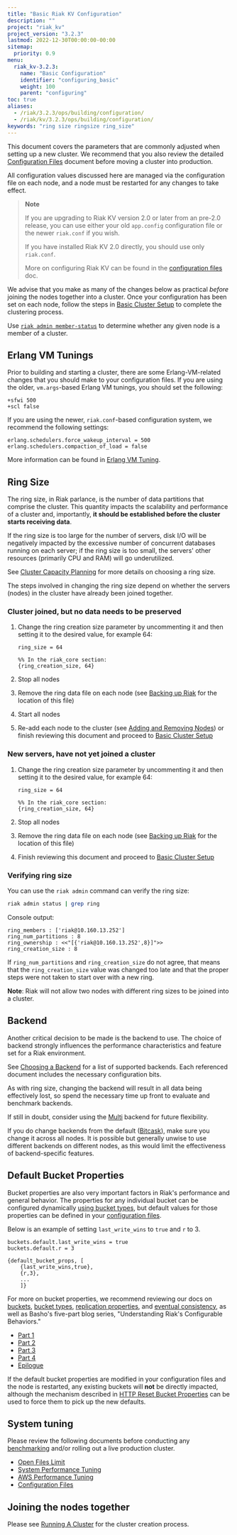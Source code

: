 ```yaml
---
title: "Basic Riak KV Configuration"
description: ""
project: "riak_kv"
project_version: "3.2.3"
lastmod: 2022-12-30T00:00:00-00:00
sitemap:
  priority: 0.9
menu:
  riak_kv-3.2.3:
    name: "Basic Configuration"
    identifier: "configuring_basic"
    weight: 100
    parent: "configuring"
toc: true
aliases:
  - /riak/3.2.3/ops/building/configuration/
  - /riak/kv/3.2.3/ops/building/configuration/
keywords: "ring size ringsize ring_size"
---
```


[config reference]: {{<baseurl>}}riak/kv/3.2.3/configuring/reference
[use running cluster]: {{<baseurl>}}riak/kv/3.2.3/using/running-a-cluster
[use admin riak admin#member-status]: {{<baseurl>}}riak/kv/3.2.3/using/admin/riak-admin/#member-status
[perf erlang]: {{<baseurl>}}riak/kv/3.2.3/using/performance/erlang
[plan start]: {{<baseurl>}}riak/kv/3.2.3/setup/planning/start
[plan best practices]: {{<baseurl>}}riak/kv/3.2.3/setup/planning/best-practices
[cluster ops backup]: {{<baseurl>}}riak/kv/3.2.3/using/cluster-operations/backing-up
[cluster ops add remove node]: {{<baseurl>}}riak/kv/3.2.3/using/cluster-operations/adding-removing-nodes
[plan backend]: {{<baseurl>}}riak/kv/3.2.3/setup/planning/backend
[plan backend multi]: {{<baseurl>}}riak/kv/3.2.3/setup/planning/backend/multi
[plan backend bitcask]: {{<baseurl>}}riak/kv/3.2.3/setup/planning/backend/bitcask
[usage bucket types]: {{<baseurl>}}riak/kv/3.2.3/developing/usage/bucket-types
[apps replication properties]: {{<baseurl>}}riak/kv/3.2.3/developing/app-guide/replication-properties
[concept buckets]: {{<baseurl>}}riak/kv/3.2.3/learn/concepts/buckets
[concept eventual consistency]: {{<baseurl>}}riak/kv/3.2.3/learn/concepts/eventual-consistency
[perf benchmark]: {{<baseurl>}}riak/kv/3.2.3/using/performance/benchmarking
[perf open files]: {{<baseurl>}}riak/kv/3.2.3/using/performance/open-files-limit
[perf index]: {{<baseurl>}}riak/kv/3.2.3/using/performance
[perf aws]: {{<baseurl>}}riak/kv/3.2.3/using/performance/amazon-web-services
[Cluster Capacity Planning]: {{<baseurl>}}riak/kv/3.2.3/setup/planning/cluster-capacity/#ring-size-number-of-partitions

This document covers the parameters that are commonly adjusted when
setting up a new cluster. We recommend that you also review the detailed
[Configuration Files][config reference] document before moving a cluster into
production.

All configuration values discussed here are managed via the
configuration file on each node, and a node must be restarted for any
changes to take effect.

> **Note**
>
> If you are upgrading to Riak KV version 2.0 or later from an pre-2.0
release, you can use either your old `app.config` configuration file or
the newer `riak.conf` if you wish.
>
> If you have installed Riak KV 2.0 directly, you should use only
`riak.conf`.
>
> More on configuring Riak KV can be found in the [configuration files][config reference]
doc.

We advise that you make as many of the changes below as practical
_before_ joining the nodes together into a cluster. Once your
configuration has been set on each node, follow the steps in [Basic Cluster Setup][use running cluster] to complete the clustering process.

Use [`riak admin member-status`][use admin riak admin#member-status]
to determine whether any given node is a member of a cluster.

## Erlang VM Tunings

Prior to building and starting a cluster, there are some
Erlang-VM-related changes that you should make to your configuration
files. If you are using the older, `vm.args`-based Erlang VM tunings,
you should set the following:

```vmargs
+sfwi 500
+scl false
```

If you are using the newer, `riak.conf`-based configuration system, we
recommend the following settings:

```riakconf
erlang.schedulers.force_wakeup_interval = 500
erlang.schedulers.compaction_of_load = false
```

More information can be found in [Erlang VM Tuning][perf erlang].

## Ring Size

The ring size, in Riak parlance, is the number of data partitions that
comprise the cluster. This quantity impacts the scalability and
performance of a cluster and, importantly, **it should be established
before the cluster starts receiving data**.

If the ring size is too large for the number of servers, disk I/O will
be negatively impacted by the excessive number of concurrent databases
running on each server; if the ring size is too small, the servers' other
resources (primarily CPU and RAM) will go underutilized.

See [Cluster Capacity Planning] for more details on choosing a ring size.

The steps involved in changing the ring size depend on whether the
servers (nodes) in the cluster have already been joined together.

### Cluster joined, but no data needs to be preserved

1. Change the ring creation size parameter by uncommenting it and then
setting it to the desired value, for example 64:

    ```riakconf
    ring_size = 64
    ```

    ```appconfig
    %% In the riak_core section:
    {ring_creation_size, 64}
    ```

2. Stop all nodes
3. Remove the ring data file on each node (see [Backing up Riak][cluster ops backup] for the location of this file)
4. Start all nodes
5. Re-add each node to the cluster (see [Adding and Removing Nodes][cluster ops add remove node]) or finish reviewing this document and proceed to [Basic Cluster Setup][use running cluster]

### New servers, have not yet joined a cluster

1. Change the ring creation size parameter by uncommenting it and then
setting it to the desired value, for example 64:

    ```riakconf
    ring_size = 64
    ```

    ```appconfig
    %% In the riak_core section:
    {ring_creation_size, 64}
    ```

2. Stop all nodes
3. Remove the ring data file on each node (see [Backing up Riak][cluster ops backup] for
the location of this file)
4. Finish reviewing this document and proceed to [Basic Cluster Setup][use running cluster]

### Verifying ring size

You can use the `riak admin` command can verify the ring size:

```bash
riak admin status | grep ring
```

Console output:

```
ring_members : ['riak@10.160.13.252']
ring_num_partitions : 8
ring_ownership : <<"[{'riak@10.160.13.252',8}]">>
ring_creation_size : 8
```

If `ring_num_partitions` and `ring_creation_size` do not agree, that
means that the `ring_creation_size` value was changed too late and that
the proper steps were not taken to start over with a new ring.

**Note**: Riak will not allow two nodes with different ring sizes to be
joined into a cluster.

## Backend

Another critical decision to be made is the backend to use. The choice
of backend strongly influences the performance characteristics and
feature set for a Riak environment.

See [Choosing a Backend][plan backend] for a list of supported backends. Each
referenced document includes the necessary configuration bits.

As with ring size, changing the backend will result in all data being
effectively lost, so spend the necessary time up front to evaluate and
benchmark backends.

If still in doubt, consider using the [Multi][plan backend multi] backend for future
flexibility.

If you do change backends from the default ([Bitcask][plan backend bitcask]), make sure you change it across all nodes. It is possible but generally unwise to use different backends on different nodes, as this would limit the
effectiveness of backend-specific features.

## Default Bucket Properties

Bucket properties are also very important factors in Riak's performance
and general behavior. The properties for any individual bucket can be
configured dynamically [using bucket types][usage bucket types], but default values for those properties can be defined in your [configuration files][config reference].

Below is an example of setting `last_write_wins` to `true` and `r` to 3.

```riakconf
buckets.default.last_write_wins = true
buckets.default.r = 3
```

```appconfig
{default_bucket_props, [
    {last_write_wins,true},
    {r,3},
    ...
    ]}
```

For more on bucket properties, we recommend reviewing our docs on
[buckets][concept buckets], [bucket types][usage bucket types], [replication properties][apps replication properties], and [eventual consistency][concept eventual consistency], as well as Basho's five-part blog series, "Understanding Riak's Configurable Behaviors."

* [Part 1](https://riak.com/understanding-riaks-configurable-behaviors-part-1/)
* [Part 2](https://riak.com/riaks-config-behaviors-part-2/)
* [Part 3](https://riak.com/riaks-config-behaviors-part-3/)
* [Part 4](https://riak.com/riaks-config-behaviors-part-4/)
* [Epilogue](https://riak.com/riaks-config-behaviors-epilogue/)

If the default bucket properties are modified in your configuration
files and the node is restarted, any existing buckets will **not** be
directly impacted, although the mechanism described in [HTTP Reset Bucket Properties]({{<baseurl>}}riak/kv/3.2.3/developing/api/http/reset-bucket-props) can be used to force them to pick up the new
defaults.

## System tuning

Please review the following documents before conducting any
[benchmarking][perf benchmark] and/or rolling out a live production
cluster.

* [Open Files Limit][perf open files]
* [System Performance Tuning][perf index]
* [AWS Performance Tuning][perf aws]
* [Configuration Files][config reference]

## Joining the nodes together

Please see [Running A Cluster][use running cluster] for the cluster creation process.

